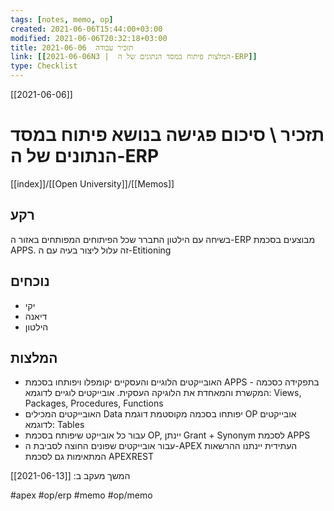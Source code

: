 ```yaml
---
tags: [notes, memo, op]
created: 2021-06-06T15:44:00+03:00
modified: 2021-06-06T20:32:18+03:00
title: תזכיר עבודה  2021-06-06
link: [[2021-06-06N3 |  המלצות פיתוח במסד הנתונים של ה-ERP]]
type: Checklist
---
```


[[2021-06-06]]
#  תזכיר \ סיכום פגישה בנושא פיתוח במסד הנתונים של ה-ERP
[[index]]/[[Open University]]/[[Memos]]

## רקע
בשיחה עם הילטון התברר שכל הפיתוחים המפותחים באזור ה-ERP מבוצעים בסכמת APPS.
זה עלול ליצור בעיה עם ה-Etitioning 
## נוכחים
- יקי
- דיאנה
- הילטון
## המלצות
- האובייקטים הלוגיים והעסקיים יקומפלו ויפותחו בסכמת APPS - בתפקידה כסכמה המקשרת והמאחדת את הלוגיקה העסקית. 
אובייקטים לוגיים לדוגמא:  Views, Packages, Procedures, Functions  
- האובייקטים המכילים Data יפותחו בסכמה מקוסטמת דוגמת OP
אובייקטים לדוגמא: Tables
- עבור כל אובייקט שיפותח בסכמת OP, יינתן Grant + Synonym לסכמת APPS
- עבור אובייקטים שפונים החוצה לסביבת ה-APEX העתידית יינתנו ההרשאות המתאימות גם לסכמת APEXREST
 
 
המשך מעקב ב: [[2021-06-13]] 

#apex 
#op/erp 
#memo 
#op/memo
